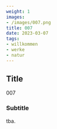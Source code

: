 ```yaml
---
weight: 1
images:
- /images/007.png
title: 007
date: 2023-03-07
tags:
- willkommen
- werke
- natur
---
```


## Title
007

### Subtitle
tba.